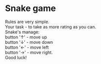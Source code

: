 # Snake game
Rules are very simple.  
Your task - to take as more rating as you can.  
Snake's manage:  
button '↑' - move up  
button '↓' - move down  
button '←' - move left  
button '→' - move right.  
Good luck!
